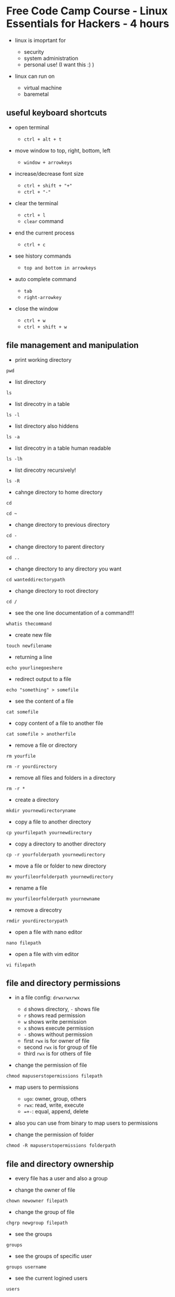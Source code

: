 # Free Code Camp Course - Linux Essentials for Hackers - 4 hours

- linux is imoprtant for
	- security
	- system administration
	- personal use! (I want this :) )

- linux can run on
	- virtual machine
	- baremetal

## useful keyboard shortcuts

- open terminal
	- `ctrl + alt + t`

- move window to top, right, bottom, left
	- `window + arrowkeys`

- increase/decrease font size
	- `ctrl + shift + "+"`
	- `ctrl + "-"`

- clear the terminal
	- `ctrl + l`
	- `clear` command

- end the current process
	- `ctrl + c`

- see history commands
	- `top and bottom in arrowkeys`

- auto complete command
	- `tab`
	- `right-arrowkey`

- close the window
	- `ctrl + w`
	- `ctrl + shift + w`

## file management and manipulation

- print working directory

```shell
pwd
```

- list directory


```shell
ls
```

- list direcotry in a table


```shell
ls -l
```

- list directory also hiddens


```shell
ls -a
```

- list direcotry in a table human readable


```shell
ls -lh
```

- list direcotry recursively!


```shell
ls -R
```

- cahnge directory to home directory


```shell
cd
```


```shell
cd ~
```

- change directory to previous directory


```shell
cd -
```

- change directory to parent directory


```shell
cd ..
```

- change directory to any directory you want


```shell
cd wanteddirectorypath
```

- change directory to root directory


```shell
cd /
```

- see the one line documentation of a command!!!


```shell
whatis thecommand
```

- create new file


```shell
touch newfilename
```

- returning a line


```shell
echo yourlinegoeshere
```

- redirect output to a file


```shell
echo "something" > somefile
```

- see the content of a file


```shell
cat somefile
```

- copy content of a file to another file


```shell
cat somefile > anotherfile
```

- remove a file or directory


```shell
rm yourfile
```


```shell
rm -r yourdirectory
```

- remove all files and folders in a directory


```shell
rm -r *
```

- create a directory


```shell
mkdir yournewdirectoryname
```

- copy a file to another directory


```shell
cp yourfilepath yournewdirectory
```

- copy a directory to another directory


```shell
cp -r yourfolderpath yournewdirectory
```

- move a file or folder to new directory


```shell
mv yourfileorfolderpath yournewdirectory
```

- rename a file


```shell
mv yourfileorfolderpath yournewname
```

- remove a direcotry


```shell
rmdir yourdirectorypath
```

- open a file with nano editor


```shell
nano filepath
```

- open a file with vim editor


```shell
vi filepath
```

## file and directory permissions

- in a file config: `drwxrwxrwx`
	- `d` shows directory, `-` shows file
	- `r` shows read permission
	- `w` shows write permission
	- `x` shows execute permission 
	- `-` shows without permission
	- first `rwx` is for owner of file
	- second `rwx` is for group of file
	- third `rwx` is for others of file
	
- change the permission of file


```shell
chmod mapuserstopermissions filepath
```

- map users to permissions
	- `ugo`: owner, group, others
	- `rwx`: read, write, execute
	- `=+-`: equal, append, delete

- also you can use from binary to map users to permissions

- change the permission of folder


```shell
chmod -R mapuserstopermissions folderpath
```

## file and directory ownership

- every file has a user and also a group

- change the owner of file


```shell
chown newowner filepath
```

- change the group of file


```shell
chgrp newgroup filepath
```

- see the groups


```shell
groups
```

- see the groups of specific user


```shell
groups username
```

- see the current logined users


```shell
users
```
